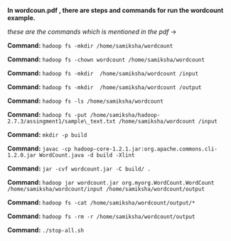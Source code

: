 **In wordcoun.pdf , there are steps and commands for run the wordcount example.**

*these are the commands which is mentioned in the pdf* ->

**Command:** `hadoop fs -mkdir /home/samiksha/wordcount`

**Command:** `hadoop fs -chown wordcount /home/samiksha/wordcount`

**Command:** `hadoop fs -mkdir  /home/samiksha/wordcount /input`

**Command:** `hadoop fs -mkdir  /home/samiksha/wordcount /output`

**Command:** `hadoop fs -ls /home/samiksha/wordcount`

**Command:** `hadoop fs -put /home/samiksha/hadoop-2.7.3/assingment1/sample\_text.txt /home/samiksha/wordcount /input`

**Command:** `mkdir -p build `

**Command:** `javac -cp hadoop-core-1.2.1.jar:org.apache.commons.cli-1.2.0.jar WordCount.java -d build -Xlint `

**Command:** `jar -cvf wordcount.jar -C build/ .`

**Command:** `hadoop jar wordcount.jar org.myorg.WordCount.WordCount /home/samiksha/wordcount/input /home/samiksha/wordcount/output`

**Command:** `hadoop fs -cat /home/samiksha/wordcount/output/*  `

**Command:** `hadoop fs -rm -r /home/samiksha/wordcount/output`

**Command:** `./stop-all.sh`
